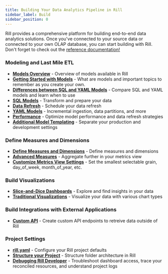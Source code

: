 ```yaml
---
title: Building Your Data Analytics Pipeline in Rill
sidebar_label: Build
sidebar_position: 0
---
```


Rill provides a comprehensive platform for building end-to-end data analytics solutions. Once you've connected to your source data or connected to your own OLAP database, you can start building with Rill. Don't forget to check out the [reference documentation!](/reference/project-files)

### Modeling and Last Mile ETL
- [**Models Overview**](/build/models) - Overview of models available in Rill
- [**Getting Started with Models**](/build/models/models-101) - What are models and important topics to remember as you create your own.
- [**Differences between SQL and YAML Models**](/build/models/model-differences) - Compare SQL and YAML models and learn when to use 
- [**SQL Models**](/build/models/sql-models) - Transform and prepare your data
- [**Data Refresh**](/build/models/data-refresh) - Schedule your data refresh  
- [**YAML Models**](/build/models/model-differences#yaml-models) - Incremental ingestion, data partitions, and more
- [**Performance**](/build/models/performance) - Optimize model performance and data refresh strategies
- [**Additional Model Templating**](/build/models/templating) - Separate your production and development settings 


### Define Measures and Dimensions

- [**Define Measures and Dimensions**](/build/metrics-view) - Define measures and dimensions 
- [**Advanced Measures**](/build/metrics-view/advanced-expressions) - Aggregate further in your metrics view
- [**Customize Metrics View Settings**](/build/metrics-view/customize) - Set the smallest selectable grain, day_of_week, month_of_year, etc.
  
<!-- - [Define Data Access](#security) - Define access and row access policies -->

### Build Visualizations

- [**Slice-and-Dice Dashboards**](/build/dashboards) - Explore and find insights in your data
- [**Traditional Visualizations**](/build/canvas) - Visualize your data with various chart types
<!-- - [**Define Dashboard Access**](/build/dashboards#define-dashboard-access) - Set a SQL boolean query that defines access to dashboard-->

### Build Integrations with External Applications
- [**Custom API**](/build/custom-apis) - Create custom API endpoints to retreive data outside of Rill


### Project Settings

- [**rill.yaml**](/build/rill-project-file) - Configure your Rill project defaults
- [**Structure your Project**](/build/structure) - Structure folder architecture in Rill
- [**Debugging Rill Developer**](/build/debugging/trace-viewer) - Troubleshoot dashboard access, trace your reconciled resources, and understand project logs  